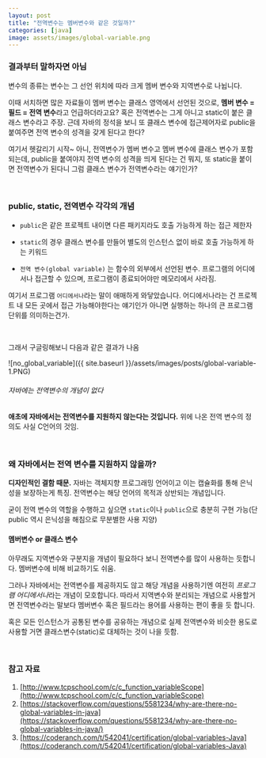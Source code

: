 ```yaml
---
layout: post
title: "전역변수는 멤버변수와 같은 것일까?"
categories: [java]
image: assets/images/global-variable.png
---
```


### 결과부터 말하자면 아님

변수의 종류는 변수는 그 선언 위치에 따라 크게 멤버 변수와 지역변수로 나뉩니다.

이때 서치하면 많은 자료들이 멤버 변수는 클래스 영역에서 선언된 것으로, **멤버 변수 = 필드 = 전역 변수**라고 언급하더라고요? 혹은 전역변수는 그게 아니고 static이 붙은 클래스 변수라고 주장. 근데 자바의 정석을 보니 또 클래스 변수에 접근제어자로 public을 붙여주면 전역 변수의 성격을 갖게 된다고 한다?

여기서 헷갈리기 시작~ 아니, 전역변수가 멤버 변수고 멤버 변수에 클래스 변수가 포함되는데, public을 붙여야지 전역 변수의 성격을 띄게 된다는 건 뭐지, 또 static을 붙이면 전역변수가 된다니 그럼 클래스 변수가 전역변수라는 얘기인가?

<br>

### public, static, 전역변수 각각의 개념

- `public`은 같은 프로젝트 내이면 다른 패키지라도 호출 가능하게 하는 접근 제한자
- `static`의 경우 클래스 변수를 만들어 별도의 인스턴스 없이 바로 호출 가능하게 하는 키워드

- `전역 변수(global variable)` 는 함수의 외부에서 선언된 변수. 프로그램의 어디에서나 접근할 수 있으며, 프로그램이 종료되어야만 메모리에서 사라짐.

여기서 프로그램 `어디에서나`라는 말이 애매하게 와닿았습니다. 어디에서나라는 건 프로젝트 내 모든 곳에서 접근 가능해야한다는 얘기인가 아니면 실행하는 하나의 큰 프로그램 단위를 의미하는건가.

<br>

그래서 구글링해보니 다음과 같은 결과가 나옴

![no_global_variable]({{ site.baseurl }}/assets/images/posts/global-variable-1.PNG)

###### 자바에는 전역변수의 개념이 없다

**애초에 자바에서는 전역변수를 지원하지 않는다는 것입니다.** 위에 나온 전역 변수의 정의도 사실 C언어의 것임.

<br>

### 왜 자바에서는 전역 변수를 지원하지 않을까?

**디자인적인 결함 때문.** 자바는 객체지향 프로그래밍 언어이고 이는 캡슐화를 통해 은닉성을 보장하는게 특징.
전역변수는 해당 언어의 목적과 상반되는 개념입니다.

굳이 전역 변수의 역할을 수행하고 싶으면 `static`이나 `public`으로 충분히 구현 가능(단 public 역시 은닉성을 해침으로 무분별한 사용 지양)

#### 멤버변수 or 클래스 변수

아무래도 지역변수와 구분지을 개념이 필요하다 보니 전역변수를 많이 사용하는 듯합니다. 멤버변수에 비해 비교하기도 쉬움.

그러나 자바에서는 전역변수를 제공하지도 않고 해당 개념을 사용하기엔 여전히 *프로그램 어디에서나*라는 개념이 모호합니다. 따라서 지역변수와 분리되는 개념으로 사용할거면 전역변수라는 말보다 멤버변수 혹은 필드라는 용어를 사용하는 편이 좋을 듯 합니다.

혹은 모든 인스턴스가 공통된 변수를 공유하는 개념으로 실제 전역변수와 비슷한 용도로 사용할 거면 클래스변수(static)로 대체하는 것이 나을 듯함.

<br>

### 참고 자료

1. [http://www.tcpschool.com/c/c_function_variableScope](http://www.tcpschool.com/c/c_function_variableScope)
2. [https://stackoverflow.com/questions/5581234/why-are-there-no-global-variables-in-java](https://stackoverflow.com/questions/5581234/why-are-there-no-global-variables-in-java/)
3. [https://coderanch.com/t/542041/certification/global-variables-Java](https://coderanch.com/t/542041/certification/global-variables-Java)
